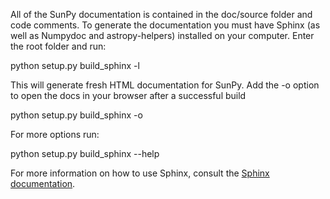 All of the SunPy documentation is contained in the doc/source folder and code
comments. To generate the documentation you must have Sphinx (as well as
Numpydoc and astropy-helpers) installed on your computer. Enter
the root folder and run:

  python setup.py build_sphinx -l

This will generate fresh HTML documentation for SunPy. Add the -o option to open the
docs in your browser after a successful build

  python setup.py build_sphinx -o

For more options run:

  python setup.py build_sphinx --help

For more information on how to use Sphinx, consult the
[Sphinx documentation](http://sphinx-doc.org).
